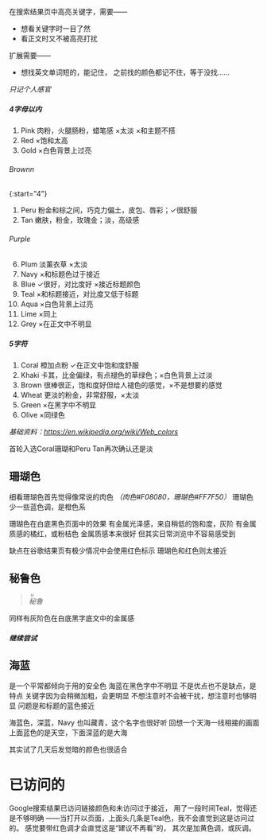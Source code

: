 在搜索结果页中高亮关键字，需要——
- 想看关键字时一目了然
- 看正文时又不被高亮打扰

扩展需要——
- 想找英文单词短的，能记住，
之前找的颜色都记不住，等于没找……

*只记个人感官*

##### 4字母以内
1. Pink 肉粉，火腿肠粉，蜡笔感 ×太淡 ×和主题不搭
1. Red ×饱和太高
1. Gold ×白色背景上过亮

###### Brownn
{:start="4"}
1. Peru 粉金和棕之间，巧克力偏土，皮包、唇彩；✓很舒服
1. Tan 嫩肤，粉金，玫瑰金；淡，高级感

###### Purple
6. Plum 淡薰衣草 ×太淡
1. Navy ×和标题色过于接近
1. Blue ✓很好，对比度好 ×接近标题颜色
1. Teal ×和标题接近，对比度又低于标题
1. Aqua ×白色背景上过亮
1. Lime ×同上
1. Grey ×在正文中不明显

##### 5字符
1. Coral 橙加点粉 ✓在正文中饱和度舒服
1. Khaki 卡其，比金偏绿，有点褪色的草绿色；×白色背景上过淡
1. Brown 很棒很正，饱和度好但给人褪色的感觉，×不是想要的感觉
1. Wheat 更淡的粉金，非常舒服，×太淡
1. Green ×在黑字中不明显
1. Olive ×同绿色

*基础资料：https://en.wikipedia.org/wiki/Web_colors*

首轮入选Coral珊瑚和Peru
Tan再次确认还是淡

## 珊瑚色
细看珊瑚色首先觉得像常说的肉色
*（肉色#F08080，珊瑚色#FF7F50）*
珊瑚色少一些蓝色调，是橙色系

珊瑚色在白底黑色页面中的效果
有金属光泽感，来自稍低的饱和度，灰阶
有金属质感的橘红，或粉桔色
金属质感本来很好
但其实日常浏览中不容易感受到

缺点在谷歌结果页有极少情况中会使用红色标示
珊瑚色和红色则太接近

## 秘鲁色
>*<ruby>秘<rt>bì</rt></ruby>鲁*

同样有灰阶色在白底黑字底文中的金属感

##### 继续尝试
## 海蓝
是一个平常都倾向于用的安全色
海蓝在黑色字中不明显
不是优点也不是缺点，是特点
关键字因为会稍微加粗，会更明显
不想注意时不会被干扰，想注意时也够明显
问题是和标题的蓝色接近

海蓝色，深蓝，Navy
也叫藏青，这个名字也很好听
回想一个天海一线相接的画面
上面蓝色的是天空，下面深蓝的是大海

其实试了几天后发觉暗的颜色也很适合

# 已访问的
Google搜索结果已访问链接颜色和未访问过于接近，
用了一段时间Teal，觉得还是不够明确
——当打开以页面，上面头几条是Teal色，我不会直觉到这是访问过的。
感觉要带红色调才会直觉这是“建议不再看”的，
其次是加黄色调，或灰调。
